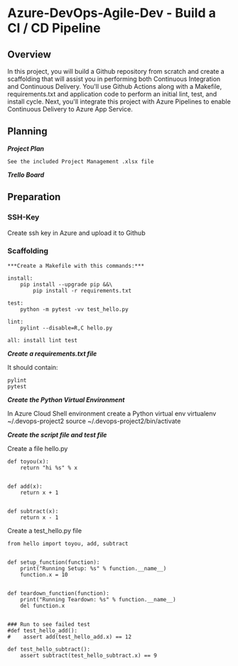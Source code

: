 # Azure-DevOps-Agile-Dev - Build a CI / CD Pipeline

## Overview

In this project, you will build a Github repository from scratch and create a scaffolding that will assist you in performing both Continuous Integration and Continuous Delivery. You'll use Github Actions along with a Makefile, requirements.txt and application code to perform an initial lint, test, and install cycle. Next, you'll integrate this project with Azure Pipelines to enable Continuous Delivery to Azure App Service.

## Planning

***Project Plan***

    See the included Project Management .xlsx file

***Trello Board***

## Preparation

### SSH-Key

Create ssh key in Azure and upload it to Github

### Scaffolding

    ***Create a Makefile with this commands:***

    install:
        pip install --upgrade pip &&\
            pip install -r requirements.txt

    test:
        python -m pytest -vv test_hello.py

    lint:
        pylint --disable=R,C hello.py

    all: install lint test

***Create a requirements.txt file***

It should contain:

    pylint
    pytest

***Create the Python Virtual Environment***

In Azure Cloud Shell environment create a Python virtual env
    virtualenv ~/.devops-project2
    source ~/.devops-project2/bin/activate

***Create the script file and test file***

Create a file hello.py

    def toyou(x):
        return "hi %s" % x


    def add(x):
        return x + 1


    def subtract(x):
        return x - 1

Create a test_hello.py file

    from hello import toyou, add, subtract


    def setup_function(function):
        print("Running Setup: %s" % function.__name__)
        function.x = 10


    def teardown_function(function):
        print("Running Teardown: %s" % function.__name__)
        del function.x


    ### Run to see failed test
    #def test_hello_add():
    #    assert add(test_hello_add.x) == 12

    def test_hello_subtract():
        assert subtract(test_hello_subtract.x) == 9    